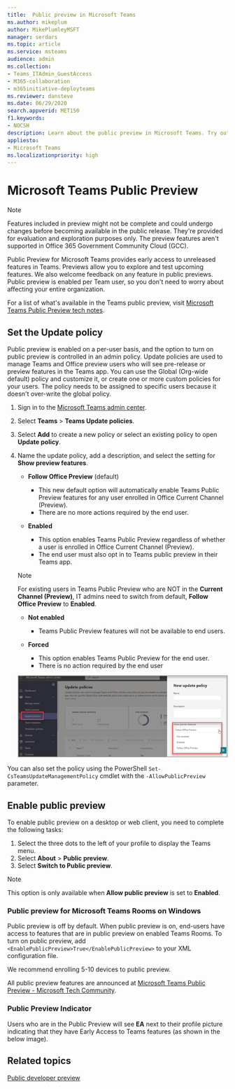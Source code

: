 ```yaml
---
title:  Public preview in Microsoft Teams
ms.author: mikeplum
author: MikePlumleyMSFT
manager: serdars
ms.topic: article
ms.service: msteams
audience: admin
ms.collection: 
- Teams_ITAdmin_GuestAccess
- M365-collaboration
- m365initiative-deployteams
ms.reviewer: dansteve
ms.date: 06/29/2020
search.appverid: MET150
f1.keywords:
- NOCSH
description: Learn about the public preview in Microsoft Teams. Try out new features and provide feedback.
appliesto: 
- Microsoft Teams
ms.localizationpriority: high
---
```


# Microsoft Teams Public Preview

> [!NOTE] 
> Features included in preview might not be complete and could undergo changes before becoming available in the public release. They're provided for evaluation and exploration purposes only. The preview features aren't supported in Office 365 Government Community Cloud (GCC).

Public Preview for Microsoft Teams provides early access to unreleased features in Teams. Previews allow you to explore and test upcoming features. We also welcome feedback on any feature in public previews. Public preview is enabled per Team user, so you don't need to worry about affecting your entire organization.

For a list of what's available in the Teams public preview, visit [Microsoft Teams Public Preview tech notes](https://techcommunity.microsoft.com/t5/microsoft-teams-public-preview/bd-p/MicrosoftTeamsPublicPreview).

## Set the Update policy

Public preview is enabled on a per-user basis, and the option to turn on public preview is controlled in an admin policy. Update policies are used to manage Teams and Office preview users who will see pre-release or preview features in the Teams app. You can use the Global (Org-wide default) policy and customize it, or create one or more custom policies for your users. The policy needs to be assigned to specific users because it doesn't over-write the global policy.

1. Sign in to the [Microsoft Teams admin center](https://admin.teams.microsoft.com/).

2. Select **Teams** > **Teams Update policies**.

1. Select **Add** to create a new policy or select an existing policy to open **Update policy**.

2. Name the update policy, add a description, and select the setting for **Show preview features**.

   -   **Follow Office Preview** (default)
       - This new default option will automatically enable Teams Public Preview features for any user enrolled in Office Current Channel (Preview). 
       - There are no more actions required by the end user.
       
   -   **Enabled**
       - This option enables Teams Public Preview regardless of whether a user is enrolled in Office Current Channel (Preview). 
       - The end user must also opt in to Teams public preview in their Teams app.

   > [!NOTE]  
   > For existing users in Teams Public Preview who are NOT in the **Current Channel (Preview)**, IT admins need to switch from default, **Follow Office Preview** to **Enabled**.
 
   - **Not enabled** 
     - Teams Public Preview features will not be available to end users.

   -  **Forced** 
       - This option enables Teams Public Preview for the end user.
       - There is no action required by the end user
       
    ![shows the preview settings dialog.](media/public-preview-policy.png)  

You can also set the policy using the PowerShell `Set-CsTeamsUpdateManagementPolicy` cmdlet with the `-AllowPublicPreview` parameter.

## Enable public preview

To enable public preview on a desktop or web client, you need to complete the following tasks:

1. Select the three dots to the left of your profile to display the Teams menu.
2. Select **About** > **Public preview**.
3. Select **Switch to Public preview**.

> [!NOTE]  
> This option is only available when **Allow public preview** is set to **Enabled**.

### Public preview for Microsoft Teams Rooms on Windows

Public preview is off by default. When public preview is on, end-users have access to features that are in public preview on enabled Teams Rooms. To turn on public preview, add ```<EnablePublicPreview>True</EnablePublicPreview>``` to your XML configuration file.

We recommend enrolling 5-10 devices to public preview. 

All public preview features are announced at [Microsoft Teams Public Preview - Microsoft Tech Community](https://techcommunity.microsoft.com/t5/microsoft-teams-public-preview/bd-p/MicrosoftTeamsPublicPreview).

### Public Preview Indicator

Users who are in the Public Preview  will see **EA** next to their profile picture indicating that they have Early Access to Teams features (as shown in the below image). 

## Related topics

[Public developer preview](/microsoftteams/platform/resources/dev-preview/developer-preview-intro)
